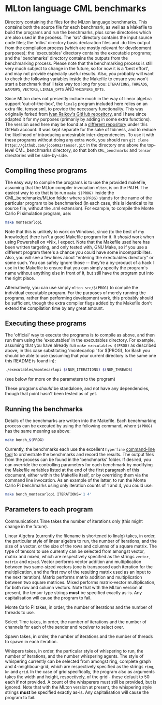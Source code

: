 # MLton language CML benchmarks

Directory containing the files for the MLton language benchmarks.  This contains both the source file for each benchmark, as well as a Makefile to build the programs and run the benchmarks, plus some directories which are also used in the process.  The 'src' directory contains the input source code files; the 'mlbs' directory basis declaration files and .du files output from the compilation process (which are mostly relevant for development purposes); the 'executables' directory contains the executable programs; and the 'benchmarks' directory contains the outputs from the benchmarking process.  Please note that the benchmarking process is still very much subject to change in the future, so for now it is a 'best effort', and may not provide especially useful results.  Also, you probably will want to check the following variables inside the Makefile to ensure you won't start a benchmark that'll take way too long for you:  `ITERATIONS`, `THREADS`, `WARMUPS`, `VECTORS`, `LINALG_OPTS` AND `WHISPERS_OPTS`.

Since MLton does not presently include much in the way of linear algebra support 'out-of-the-box', the `linalg` program included here relies on an extra file, tensor.sml, to provide the necessary functionality.  This was originally forked from [Ivan Raikov's GitHub repository](https://github.com/iraikov/tensor), and I have since adapted it for my purposes (primarily by adding in some extra functions).  The version used here may be found at a [different repository](https://github.com/jcoo092/tensor) under this GitHub account.  It was kept separate for the sake of tidiness, and to reduce the likelihood of introducing undesirable inter-dependencies.  To use it with these programs without doing any extra work, you should run `git clone https://github.com/jcoo092/tensor.git` in the directory one above the top-level CML\_benchmarks directory, so that both `CML_benchmarks` and `tensor` directories will be side-by-side.


## Compiling these programs

The easy way to compile the programs is to use the provided makefile, assuming that the MLton compiler invocation `mlton`, is on the PATH.  The easiest way to do that is to run `make $(PROG)` inside the CML_benchmarks/MLton folder where `$(PROG)` stands for the name of the particular program to be benchmarked (in each case, this is identical to its source file, without the .sml extension).  For example, to compile the Monte Carlo Pi simulation program, use:

``` Bash
make montecarlopi
```

Note that this is unlikely to work on Windows, since (to the best of my knowledge) there isn't a good Makefile program for it.  It *should* work when using Powershell on *Nix, I expect.  Note that the Makefile used here has been written targeting, and only tested with, GNU Make, so if you use a different program there's a chance you could have some incompatibilites.  Also, you will see a few lines about "entering the exectuables directory" or some such.  You can safely ignore those -- they're a by-product of a hack I use in the Makefile to ensure that you can simply specify the program's name without anything else in front of it, but still have the program put into the right place.

Alternatively, you can use simply `mlton src/$(PROG)` to compile the individual executable program.  For the purposes of merely running the programs, rather than performing development work, this probably should be sufficient, though the extra compiler flags added by the Makefile don't extend the compilation time by any great amount.

## Executing these programs

The 'official' way to execute the programs is to compile as above, and then run them using the 'executables' in the executables directory.  For example, assuming that you have already run `make executables $(PROG)` as described above, in this case substituting 'montecarlopi' for $(PROG), for Bash you should be able to use (assuming that your current directory is the same one this README is found in):

``` Bash
./executables/montecarlopi $(NUM_ITERATIONS) $(NUM_THREADS)
```

(see below for more on the parameters to the program)

These programs *should* be standalone, and not have any dependencies, though that point hasn't been tested as of yet.

## Running the benchmarks
Details of the benchmarks are written into the Makefile.  Each benchmarking process can be executed by using the following command, where `$(PROG)` has the same meaning as above:

``` Bash
make bench_$(PROG)
```

Currently, the benchmarks each use the excellent `hyperfine` [command-line tool](https://github.com/sharkdp/hyperfine) to orchestrate the benchmarks and record the results.  The output files from the process can be found in the 'benchmarks' folder.  If desired, you can override the controlling parameters for each benchmark by modifying the Makefile variables listed at the end of the first paragraph of this document, either within the Makefile itself, or by overriding them via the command line invocation.  As an example of the latter, to run the Monte Carlo Pi benchmarks using only iteration counts of 1 and 4, you could use:

``` Bash
make bench_montecarlopi ITERATIONS='1 4'
```

## Parameters to each program

Communications Time takes the number of iterations only (this might change in the future).

Linear Algebra (currently the filename is shortened to linalg) takes, in order, the particular style of linear algebra to run, the number of iterations, and the size of a vector, or the size of the rows and columns of a square matrix.   The type of tensors to use currently can be selected from amongst vector, matrix and mixed, which are respectively specified as the strings `vector`, `matrix` and `mixed`.  Vector performs vector addition and multiplication between two same-sized vectors (one is transposed each iteration for the multiplication, and the first row of the resulting matrix used as an input to the next iteration).  Matrix performs matrix addition and multiplication between two square matrices.  Mixed performs matrix-vector multiplication, for both row and column vectors.  Note that with the MLton version at present, the tensor type strings **must** be specified exactly as-is.  Any capitalisation will cause the program to fail.

Monte Carlo Pi takes, in order, the number of iterations and the number of threads to use.

Select Time takes, in order, the number of iterations and the number of channels for each of the sender and receiver to select over.

Spawn takes, in order, the number of iterations and the number of threads to spawn in each iteration.

Whispers takes, in order, the particular style of whispering to run, the number of iterations, and the number whispering agents.  The style of whispering currently can be selected from amongst ring, complete graph and 4-neighbour-grid, which are respectively specified as the strings `ring`, `kn` and `grid`.  In the case of grid specifically, the program also as arguments takes the width and height, respectively, of the grid - these default to 50 each if not provided.  A count of the whisperers must still be provided, but is ignored.  Note that with the MLton version at present, the whispering style strings **must** be specified exactly as-is.  Any capitalisation will cause the program to fail.
